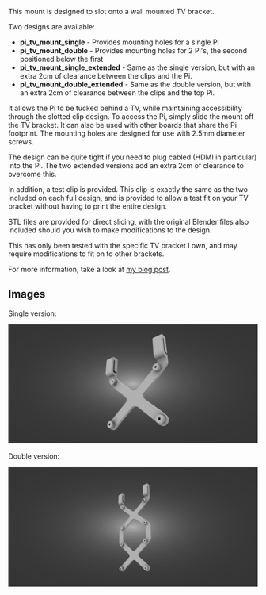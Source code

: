 This mount is designed to slot onto a wall mounted TV bracket.  

Two designs are available:
* **pi_tv_mount_single** - Provides mounting holes for a single Pi
* **pi_tv_mount_double** - Provides mounting holes for 2 Pi's, the second positioned below the first
* **pi_tv_mount_single_extended** - Same as the single version, but with an extra 2cm of clearance between the clips and the Pi.
* **pi_tv_mount_double_extended** - Same as the double version, but with an extra 2cm of clearance between the clips and the top Pi.

It allows the Pi to be tucked behind a TV, while maintaining accessibility through the slotted clip design. To access the Pi, simply slide the mount off the TV bracket. It can also be used with other boards that share the Pi footprint. The mounting holes are designed for use with 2.5mm diameter screws.

The design can be quite tight if you need to plug cabled (HDMI in particular) into the Pi. The two extended versions add an extra 2cm of clearance to overcome this.

In addition, a test clip is provided. This clip is exactly the same as the two included on each full design, and is provided to allow a test fit on your TV bracket without having to print the entire design.   

STL files are provided for direct slicing, with the original Blender files also included should you wish to make modifications to the design.  

This has only been tested with the specific TV bracket I own, and may require modifications to fit on to other brackets.

For more information, take a look at [my blog post](https://qubitsandbytes.co.uk/post/raspberry-pi-tv-bracket-mount).

## Images
Single version:

![Single Version Render](pi_tv_mount_single-render.png?raw=true "Single Version Render")

Double version:

![Double Version Render](pi_tv_mount_double-render.png?raw=true "Double Version Render")
